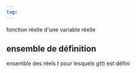 ```yaml
---
tag:
---
```

fonction réelle d'une variable réelle
## ensemble de définition
ensemble des réels $t$ pour lesquels $g(t)$ est défini